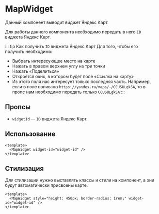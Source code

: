 <script setup>
import MapWidget from '../../src/runtime/components/MapWidget.vue'
</script>

# MapWidget

Данный компонент выводит виджет Яндекс Карт.

Для работы данного компонента необходимо передать в него `ID` виджета Яндекс Карт.

::: tip Как получить `ID` виджета Яндекс Карт
Для того, чтобы его получить необходимо:

- Выбрать интересующее место на карте
- Нажать в правом верхнем углу на три точки
- Нажать «Поделиться»
- Откроется окно, в котором будет поле «Ссылка на карту»
- Из этого поля нас интересует только последняя часть. Например, если в поле написано `https://yandex.ru/maps/-/CCUSULgkSA`, то в пропс нам необходимо передать только `CCUSULgkSA`
:::

## Пропсы

- `widgetId` — `ID` виджета Яндекс Карт.

## Использование

```vue
<template>
  <MapWidget widget-id="widget-id" />
</template>
```

<MapWidget />

## Стилизация

Для стилизации нужно выставлять классы и стили на компонент, а они будут автоматически присвоены карте.

```vue
<template>
  <MapWidget style="height: 450px; border-radius: 1rem;" widget-id="widget-id" />
</template>
```

<MapWidget style="height: 450px; border-radius: 1rem;" />
